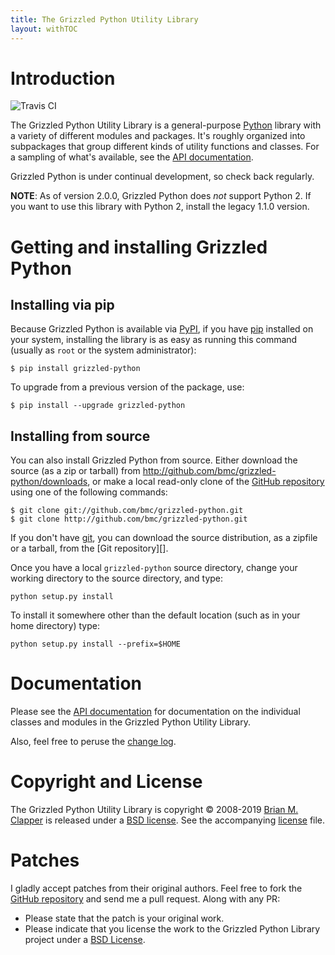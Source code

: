 ```yaml
---
title: The Grizzled Python Utility Library
layout: withTOC
---
```


# Introduction

![Travis CI](https://api.travis-ci.org/bmc/grizzled-python.svg?branch=master)

The Grizzled Python Utility Library is a general-purpose [Python][] library
with a variety of different modules and packages. It's roughly organized
into subpackages that group different kinds of utility functions and
classes. For a sampling of what's available, see the [API documentation][].

Grizzled Python is under continual development, so check back regularly.

**NOTE**: As of version 2.0.0, Grizzled Python does _not_ support Python 2.
If you want to use this library with Python 2, install the legacy 1.1.0
version.

# Getting and installing Grizzled Python

## Installing via pip

Because Grizzled Python is available via [PyPI][], if you have
[pip][] installed on your system, installing the library is as easy
as running this command (usually as `root` or the system administrator):

    $ pip install grizzled-python

To upgrade from a previous version of the package, use:

    $ pip install --upgrade grizzled-python

## Installing from source

You can also install Grizzled Python from source. Either download the
source (as a zip or tarball) from
<http://github.com/bmc/grizzled-python/downloads>, or make a local
read-only clone of the [GitHub repository][] using one of the following
commands:

    $ git clone git://github.com/bmc/grizzled-python.git
    $ git clone http://github.com/bmc/grizzled-python.git

If you don't have [git][], you can download the source distribution, as a
zipfile or a tarball, from the [Git repository][].

Once you have a local `grizzled-python` source directory, change your
working directory to the source directory, and type:

    python setup.py install

To install it somewhere other than the default location (such as in your
home directory) type:

    python setup.py install --prefix=$HOME

# Documentation

Please see the [API documentation][] for documentation on the individual
classes and modules in the Grizzled Python Utility Library.

Also, feel free to peruse the [change log][].

# Copyright and License

The Grizzled Python Utility Library is copyright &copy; 2008-2019
[Brian M. Clapper][] is released under a [BSD license][license]. See the
accompanying [license][] file.

# Patches

I gladly accept patches from their original authors. Feel free to fork
the [GitHub repository][] and send me a pull request. Along with any PR:

* Please state that the patch is your original work.
* Please indicate that you license the work to the Grizzled Python Library
  project under a [BSD License][license].

[license]: https://github.com/bmc/grizzled-python/blob/master/LICENSE.md
[change log]: https://github.com/bmc/grizzled-python/blob/master/CHANGELOG.md
[Python]: http://www.python.org/
[API Documentation]: apidocs/
[Brian M. Clapper]: mailto:bmc@clapper.org
[pip]: http://pip-installer.org/
[PyPI]: http://pypi.python.org/pypi
[GitHub repository]: http://github.com/bmc/grizzled-python
[git]: http://git-scm.com/
